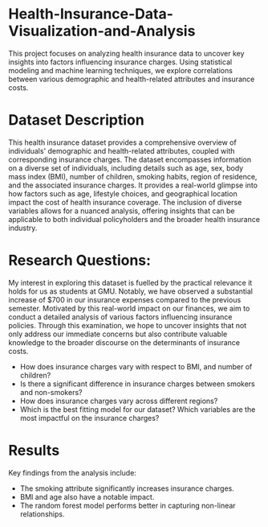 # Health-Insurance-Data-Visualization-and-Analysis
This project focuses on analyzing health insurance data to uncover key insights into factors influencing insurance charges. Using statistical modeling and machine learning techniques, we explore correlations between various demographic and health-related attributes and insurance costs.

# Dataset Description
This health insurance dataset provides a comprehensive overview of individuals' demographic and 
health-related attributes, coupled with corresponding insurance charges. The dataset encompasses 
information on a diverse set of individuals, including details such as age, sex, body mass index (BMI), 
number of children, smoking habits, region of residence, and the associated insurance charges. It 
provides a real-world glimpse into how factors such as age, lifestyle choices, and geographical location 
impact the cost of health insurance coverage. The inclusion of diverse variables allows for a nuanced 
analysis, offering insights that can be applicable to both individual policyholders and the broader health 
insurance industry. 

# Research Questions:
My interest in exploring this dataset is fuelled by the practical relevance it holds for us as students at GMU. Notably, we have observed a substantial increase of $700 in our insurance expenses compared to the previous semester. Motivated by this real-world impact on our finances, we aim to conduct a detailed analysis of various factors influencing insurance policies. Through this examination, we hope to uncover insights that not only address our immediate concerns but also contribute valuable knowledge to the broader discourse on the determinants of insurance costs. 
- How does insurance charges vary with respect to BMI, and number of children? 
- Is there a significant difference in insurance charges between smokers and non-smokers? 
- How does insurance charges vary across different regions? 
- Which is the best fitting model for our dataset? Which variables are the most impactful on the 
insurance charges?

# Results
Key findings from the analysis include:
- The smoking attribute significantly increases insurance charges.
- BMI and age also have a notable impact.
- The random forest model performs better in capturing non-linear relationships.

